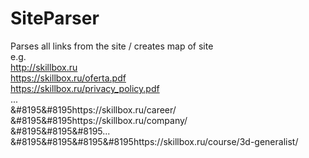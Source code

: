 # SiteParser
 Parses all links from the site / creates map of site<br>
e.g.
<br>
http://skillbox.ru<br>
https://skillbox.ru/oferta.pdf<br>
https://skillbox.ru/privacy_policy.pdf<br>
...<br>
&#8195&#8195https://skillbox.ru/career/<br>
&#8195&#8195https://skillbox.ru/company/<br>
&#8195&#8195&#8195...<br>
&#8195&#8195&#8195&#8195https://skillbox.ru/course/3d-generalist/<br>

<br>
